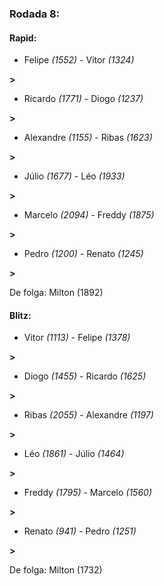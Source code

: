### Rodada 8:

#### Rapid:

* Felipe *(1552)*     -     Vitor *(1324)*

 **>** 
* Ricardo *(1771)*     -     Diogo *(1237)*

 **>** 
* Alexandre *(1155)*     -     Ribas *(1623)*

 **>** 
* Júlio *(1677)*     -     Léo *(1933)*

 **>** 
* Marcelo *(2094)*     -     Freddy *(1875)*

 **>** 
* Pedro *(1200)*     -     Renato *(1245)*

 **>** 

De folga: Milton (1892)

#### Blitz:

* Vitor *(1113)*     -     Felipe *(1378)*

 **>** 
* Diogo *(1455)*     -     Ricardo *(1625)*

 **>** 
* Ribas *(2055)*     -     Alexandre *(1197)*

 **>** 
* Léo *(1861)*     -     Júlio *(1464)*

 **>** 
* Freddy *(1795)*     -     Marcelo *(1560)*

 **>** 
* Renato *(941)*     -     Pedro *(1251)*

 **>** 

De folga: Milton (1732)


